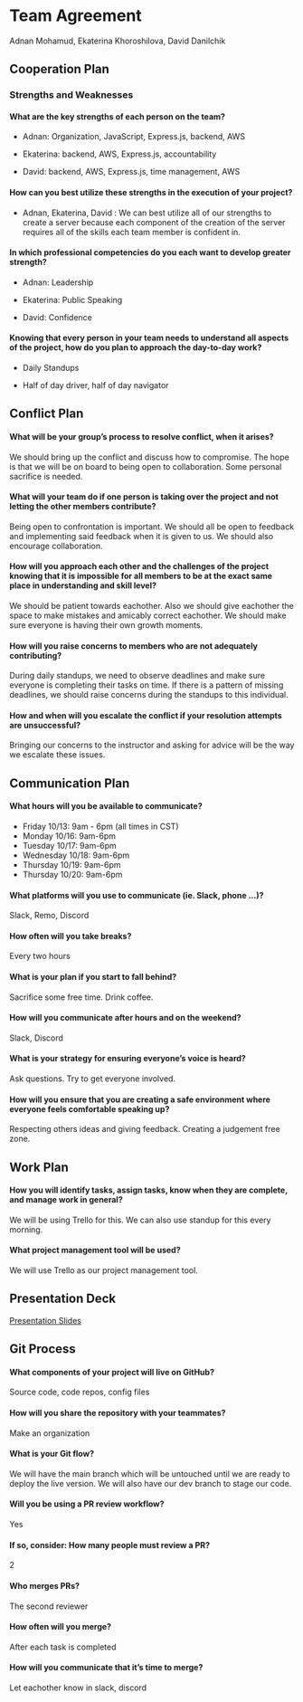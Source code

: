 # Team Agreement

Adnan Mohamud, Ekaterina Khoroshilova, David Danilchik

## Cooperation Plan

### Strengths and Weaknesses

#### What are the key strengths of each person on the team?

* Adnan: Organization, JavaScript, Express.js, backend, AWS

* Ekaterina: backend, AWS, Express.js, accountability

* David: backend, AWS, Express.js, time management, AWS

#### How can you best utilize these strengths in the execution of your project?

* Adnan, Ekaterina, David : We can best utilize all of our strengths to create
a server because each component of the creation of the server requires all of the skills each team member is confident in.

#### In which professional competencies do you each want to develop greater strength?

* Adnan: Leadership

* Ekaterina: Public Speaking

* David: Confidence

#### Knowing that every person in your team needs to understand all aspects of the project, how do you plan to approach the day-to-day work?

* Daily Standups

* Half of day driver, half of day navigator

## Conflict Plan

#### What will be your group’s process to resolve conflict, when it arises?

We should bring up the conflict and discuss how to compromise. The hope is that we will be on board to being open to collaboration. Some personal sacrifice is needed.

#### What will your team do if one person is taking over the project and not letting the other members contribute?

Being open to confrontation is important. We should all be open to feedback and implementing said feedback when it is given to us. We should also encourage collaboration.

#### How will you approach each other and the challenges of the project knowing that it is impossible for all members to be at the exact same place in understanding and skill level?

We should be patient towards eachother. Also we should give eachother the space to make mistakes and amicably correct eachother. We should make sure everyone is having their own growth moments.

#### How will you raise concerns to members who are not adequately contributing?

During daily standups, we need to observe deadlines and make sure everyone is completing their tasks on time. If there is a pattern of missing deadlines, we should raise concerns during the standups to this individual.

#### How and when will you escalate the conflict if your resolution attempts are unsuccessful?

Bringing our concerns to the instructor and asking for advice will be the way we escalate these issues.

## Communication Plan

#### What hours will you be available to communicate?

* Friday 10/13: 9am - 6pm (all times in CST)
* Monday 10/16: 9am-6pm
* Tuesday 10/17: 9am-6pm
* Wednesday 10/18: 9am-6pm
* Thursday 10/19: 9am-6pm
* Thursday 10/20: 9am-6pm

#### What platforms will you use to communicate (ie. Slack, phone …)?

Slack, Remo, Discord

#### How often will you take breaks?

Every two hours

#### What is your plan if you start to fall behind?

Sacrifice some free time. Drink coffee.

#### How will you communicate after hours and on the weekend?

Slack, Discord

#### What is your strategy for ensuring everyone’s voice is heard?

Ask questions. Try to get everyone involved.

#### How will you ensure that you are creating a safe environment where everyone feels comfortable speaking up?

Respecting others ideas and giving feedback. Creating a judgement free zone.

## Work Plan

#### How you will identify tasks, assign tasks, know when they are complete, and manage work in general?

We will be using Trello for this. We can also use standup for this every morning.

#### What project management tool will be used?

We will use Trello as our project management tool.

## Presentation Deck

[Presentation Slides](https://docs.google.com/presentation/d/1xC1Z4_TZyhPSfJUfWZu4an3lExSRaLZBsLoxanfkejM/edit#slide=id.g2accd1c413_1_55)

## Git Process

#### What components of your project will live on GitHub?

Source code, code repos, config files

#### How will you share the repository with your teammates?

Make an organization

#### What is your Git flow?

We will have the main branch which will be untouched until we are ready to deploy the live version. We will also have our dev branch to stage our code.

#### Will you be using a PR review workflow?

Yes

#### If so, consider: How many people must review a PR?

2

#### Who merges PRs?

The second reviewer

#### How often will you merge?

After each task is completed

#### How will you communicate that it’s time to merge?

Let eachother know in slack, discord
